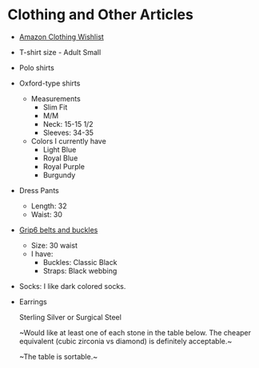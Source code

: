 # Clothing and Other Articles

- [Amazon Clothing Wishlist](https://www.amazon.com/hz/wishlist/dl/invite/fpF2d6T)
- T-shirt size - Adult Small
- Polo shirts
- Oxford-type shirts
  - Measurements
    - Slim Fit
    - M/M
    - Neck: 15-15 1/2
    - Sleeves: 34-35
  - Colors I currently have
    - Light Blue
    - Royal Blue
    - Royal Purple
    - Burgundy
- Dress Pants
  - Length: 32
  - Waist: 30
- [Grip6 belts and buckles](https://grip6.com/)
  - Size: 30 waist
  - I have:
    - Buckles: Classic Black
    - Straps: Black webbing
- Socks: I like dark colored socks.
- Earrings
  
  Sterling Silver or Surgical Steel
  
  ~Would like at least one of each stone in the table below. The cheaper equivalent (cubic zirconia vs diamond) is definitely acceptable.~
  
  ~The table is sortable.~
